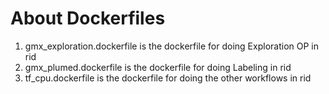 # About Dockerfiles

1. gmx_exploration.dockerfile is the dockerfile for doing Exploration OP in rid
2. gmx_plumed.dockerfile is the dockerfile for doing Labeling in rid
3. tf_cpu.dockerfile is the dockerfile for doing the other workflows in rid